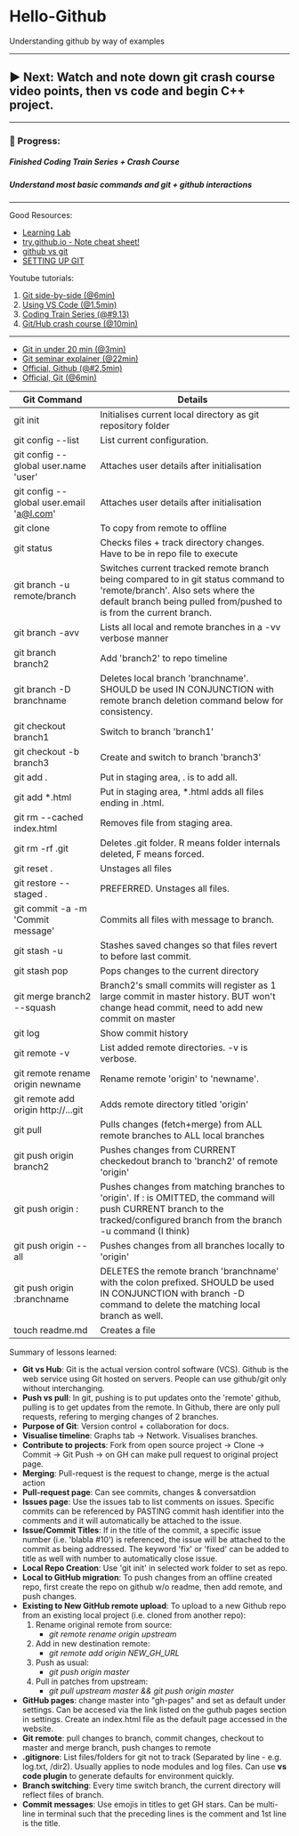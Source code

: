 # Hello-Github
Understanding github by way of examples

---
## ▶ Next: Watch and note down git crash course video points, then vs code and begin C++ project.

---
### 💯 Progress:
##### Finished Coding Train Series + Crash Course
##### Understand most basic commands and git + github interactions

---
Good Resources:
* [Learning Lab](https://lab.github.com/)
* [try.github.io - Note cheat sheet!](https://try.github.io/)
* [github vs git](https://product.hubspot.com/blog/git-and-github-tutorial-for-beginners)
* [SETTING UP GIT](https://help.github.com/en/articles/set-up-git#setting-up-git)

Youtube tutorials:
1. [Git side-by-side (@6min)](https://www.youtube.com/watch?v=0fKg7e37bQE)
2. [Using VS Code (@1.5min)](https://www.youtube.com/watch?v=HkdAHXoRtos)
3. [Coding Train Series (@#9.13)](https://www.youtube.com/playlist?list=PLRqwX-V7Uu6ZF9C0YMKuns9sLDzK6zoiV)
4. [Git/Hub crash course (@10min)](https://www.youtube.com/watch?v=SWYqp7iY_Tc)

----------
* [Git in under 20 min (@3min)](https://www.youtube.com/watch?v=Y9XZQO1n_7c)
* [Git seminar explainer (@22min)](https://www.youtube.com/watch?v=1ffBJ4sVUb4&t=1320s)
* [Official, Github (@#2,5min)](https://www.youtube.com/watch?v=SCZF6I-Rc4I&list=PLg7s6cbtAD15Das5LK9mXt_g59DLWxKUe)
* [Official, Git (@6min)](https://www.youtube.com/watch?v=8oRjP8yj2Wo&list=PLg7s6cbtAD165JTRsXh8ofwRw0PqUnkVH&t=360s)


|                 Git Command              |                                        Details                                 |
|------------------------------------------|--------------------------------------------------------------------------------|
| git init                                 | Initialises current local directory as git repository folder                         |
| git config --list                        | List current configuration.                                                    |
| git config --global user.name 'user'     | Attaches user details after initialisation                                     |
| git config --global user.email 'a@l.com' | Attaches user details after initialisation                                     |
| git clone                                | To copy from remote to offline                                                 |
| git status                               | Checks files + track directory changes. Have to be in repo file to execute     |
| git branch -u remote/branch              | Switches current tracked remote branch being compared to in git status command to 'remote/branch'. Also sets where the default branch being pulled from/pushed to is from the current branch.  |
| git branch -avv                          | Lists all local and remote branches in a -vv verbose manner             |
| git branch branch2                       | Add 'branch2' to repo timeline                                                 |
| git branch -D branchname                 | Deletes local branch 'branchname'. SHOULD be used IN CONJUNCTION with remote branch deletion command below for consistency.                                                 |
| git checkout branch1                     | Switch to branch 'branch1'                                                     |
| git checkout -b branch3                  | Create and switch to branch 'branch3'                                          |
| git add .                                | Put in staging area, . is to add all.                                          |
| git add *.html                           | Put in staging area, *.html adds all files ending in .html.                    |
| git rm --cached index.html               | Removes file from staging area.                                                |
| git rm -rf .git                          | Deletes .git folder. R means folder internals deleted, F means forced.  |
| git reset .                              | Unstages all files                                                             |
| git restore --staged .                             | PREFERRED. Unstages all files.                                                             |
| git commit -a -m 'Commit message'        | Commits all files with message to branch.                                      |
| git stash -u                             | Stashes saved changes so that files revert to before last commit.              |
| git stash pop                            | Pops changes to the current directory                                          |
| git merge branch2 --squash               | Branch2's small commits will register as 1 large commit in master history. BUT won't change head commit, need to add new commit on master  |
| git log                                  | Show commit history                                                            |
| git remote -v                            | List added remote directories. -v is verbose.                                  |
| git remote rename origin newname         | Rename remote 'origin' to 'newname'.                                           |
| git remote add origin http://...git      | Adds remote directory titled 'origin'                                          |
| git pull                                 | Pulls changes (fetch+merge) from ALL remote branches to ALL local branches     |
| git push origin branch2                  | Pushes changes from CURRENT checkedout branch to 'branch2' of remote 'origin'                             |
| git push origin :                        | Pushes changes from matching branches to 'origin'. If : is OMITTED, the command will push CURRENT branch to the tracked/configured branch from the branch -u command (I think)  |
| git push origin --all                    | Pushes changes from all branches locally to 'origin'                                   |
| git push origin :branchname              | DELETES the remote branch 'branchname' with the colon prefixed. SHOULD be used IN CONJUNCTION with branch -D command to delete the matching local branch as well.                      |
| touch readme.md                          | Creates a file                                                                 |
  

Summary of lessons learned:
  - **Git vs Hub**: Git is the actual version control software (VCS). Github is the web service using Git hosted on servers. People can use github/git only without interchanging.
  - **Push vs pull**: In git, pushing is to put updates onto the 'remote' github, pulling is to get updates from the remote. In Github, there are only pull requests, refering to merging changes of 2 branches.
  - **Purpose of Git**: Version control + collaboration for docs.
  - **Visualise timeline**: Graphs tab -> Network. Visualises branches.
  - **Contribute to projects**: Fork from open source project -> Clone -> Commit -> Git Push -> on GH can make pull request to original project page.
  - **Merging**: Pull-request is the request to change, merge is the actual action
  - **Pull-request page**: Can see commits, changes & conversatdion
  - **Issues page**: Use the issues tab to list comments on issues. Specific commits can be referenced by PASTING commit hash identifier into the comments and it will automatically be attached to the issue.
  - **Issue/Commit Titles**: If in the title of the commit, a specific issue number (i.e. 'blabla #10') is referenced, the issue will be attached to the commit as being addressed. The keyword 'fix' or 'fixed' can be added to title as well with number to automatically close issue.
  - **Local Repo Creation**: Use 'git init' in selected work folder to set as repo.
  - **Local to GitHub migration**: To push changes from an offline created repo, first create the repo on github w/o readme, then add remote, and push changes.
  - **Existing to New GitHub remote upload**: To upload to a new Github repo from an existing local project (i.e. cloned from another repo):
    1. Rename original remote from source:
       - *git remote rename origin upstream*
    2. Add in new destination remote:
       - *git remote add origin NEW_GH_URL*
    3. Push as usual:
       - *git push origin master*
    4. Pull in patches from upstream:
       - *git pull upstream master && git push origin master*
  - **GitHub pages**: change master into "gh-pages" and set as default under settings. Can be accesed via the link listed on the guthub pages section in settings. Create an index.html file as the default page accessed in the website.
  - **Git remote**: pull changes to branch, commit changes, checkout to master and merge branch, push changes to remote
  - **.gitignore**: List files/folders for git not to track (Separated by line - e.g. log.txt, /dir2). Usually applies to node modules and log files. Can use **vs code plugin** to generate defaults for environment quickly.
  - **Branch switching**: Every time switch branch, the current directory will reflect files of branch.
  - **Commit messages**: Use emojis in titles to get GH stars. Can be multi-line in terminal such that the preceding lines is the comment and 1st line is the title.
